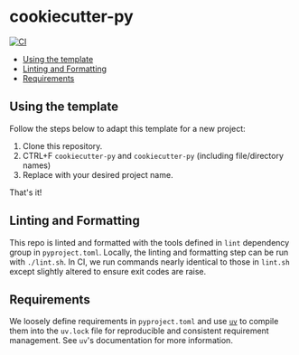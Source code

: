 # cookiecutter-py

[![CI](https://github.com/alexkost819/cookiecutter-py/actions/workflows/ci.yaml/badge.svg)](https://github.com/alexkost819/cookiecutter-py/actions/workflows/ci.yaml)

- [Using the template](#using-the-template)
- [Linting and Formatting](#linting-and-formatting)
- [Requirements](#requirements)

## Using the template

Follow the steps below to adapt this template for a new project:

1. Clone this repository.
2. CTRL+F `cookiecutter-py` and `cookiecutter-py` (including file/directory names)
3. Replace with your desired project name.

That's it!

## Linting and Formatting

This repo is linted and formatted with the tools defined in `lint` dependency group in
`pyproject.toml`. Locally, the linting and formatting step can be run with `./lint.sh`.
In CI, we run commands nearly identical to those in `lint.sh` except slightly altered to
ensure exit codes are raise.

## Requirements

We loosely define requirements in `pyproject.toml` and use [`uv`](https://docs.astral.sh/uv/)
to compile them into the `uv.lock` file for reproducible and consistent requirement
management. See `uv`'s documentation for more information.
